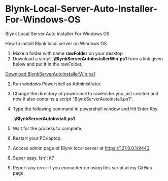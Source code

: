 # Blynk-Local-Server-Auto-Installer-For-Windows-OS
Blynk Local Server Auto Installer For Windows OS

How to install Blynk local server on Windows OS


1. Make a folder with name **rawFolder** on your desktop
2. Download a script **.\BlynkServerAutoInstallerWin.ps1** from a link given below and put it in the rawFolder,

[Download BlynkServerAutoInstallerWin.ps1](https://raw.githubusercontent.com/msanaullahsahar/Blynk-Local-Server-Auto-Installer-For-Windows-OS/master/BlynkServerAutoInstallerWin.ps1)

2. Run windows Powershell as Administrator.
3. Change the directory of powershell to rawFolder you just created and now it also contains a script "BlynkServerAutoInstall.ps1".
4. Type the following command in powershell window and Hit Enter Key.
   
   **.\BlynkServerAutoInstall.ps1**
   
5. Wait for the process to complete.
6. Restart your PC/laptop.
7. Access admin page of Blynk local server at https://127.0.0.1/9443
8. Super easy. Isn't it?
9. Report any error if you encounter on using this script at my GitHub page.

